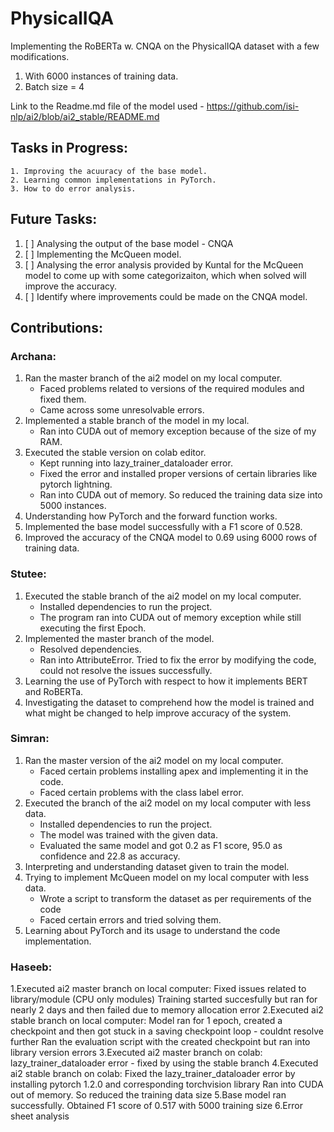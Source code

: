 # PhysicalIQA

Implementing the RoBERTa w. CNQA on the PhysicalIQA dataset with a few modifications.
1. With 6000 instances of training data.
2. Batch size = 4

Link to the Readme.md file of the model used - https://github.com/isi-nlp/ai2/blob/ai2_stable/README.md
    
## Tasks in Progress:
    1. Improving the acuuracy of the base model.
    2. Learning common implementations in PyTorch.
    3. How to do error analysis.
    
## Future Tasks:
1. [ ] Analysing the output of the base model - CNQA
2. [ ] Implementing the McQueen model.
3. [ ] Analysing the error analysis provided by Kuntal for the McQueen model to come up with some categorizaiton, which when solved will          improve the accuracy.
4. [ ] Identify where improvements could be made on the CNQA model.
    
    
 ## Contributions:
 
 ### Archana:
 1. Ran the master branch of the ai2 model on my local computer.
    * Faced problems related to versions of the required modules and fixed them.
    * Came across some unresolvable errors.
 2. Implemented a stable branch of the model in my local.
    * Ran into CUDA out of memory exception because of the size of my RAM.
 3. Executed the stable version on colab editor.
    * Kept running into lazy_trainer_dataloader error.
    * Fixed the error and installed proper versions of certain libraries like pytorch lightning.
    * Ran into CUDA out of memory. So reduced the training data size into 5000 instances.
 4. Understanding how PyTorch and the forward function works.
 5. Implemented the base model successfully with a F1 score of 0.528.
 6. Improved the accuracy of the CNQA model to 0.69 using 6000 rows of training data.

 ### Stutee:
 1. Executed the stable branch of the ai2 model on my local computer.
    * Installed dependencies to run the project.
    * The program ran into CUDA out of memory exception while still executing the first Epoch.
 2. Implemented the master branch of the model.
    * Resolved dependencies.
    * Ran into AttributeError. Tried to fix the error by modifying the code, could not resolve the issues successfully.
 3. Learning the use of PyTorch with respect to how it implements BERT and RoBERTa.
 4. Investigating the dataset to comprehend how the model is trained and what might be changed to help improve accuracy of the system.

### Simran:
1. Ran the master version of the ai2 model on my local computer.
    * Faced certain problems installing apex and implementing it in the code.
    * Faced certain problems with the class label error.
2. Executed the branch of the ai2 model on my local computer with less data.
    * Installed dependencies to run the project.
    * The model was trained with the given data.
    * Evaluated the same model and got 0.2 as F1 score, 95.0 as confidence and 22.8 as accuracy.
3. Interpreting and understanding dataset given to train the model.
4. Trying to implement McQueen model on my local computer with less data.
    * Wrote a script to transform the dataset as per requirements of the code
    * Faced certain errors and tried solving them.
5. Learning about PyTorch and its usage to understand the code implementation.

### Haseeb:
1.Executed ai2 master branch on local computer:
        Fixed issues related to library/module (CPU only modules)
	Training started succesfully but ran for nearly 2 days and then failed due to memory allocation error
2.Executed ai2 stable branch on local computer:
	Model ran for 1 epoch, created a checkpoint and then got stuck in a saving checkpoint loop - couldnt resolve further
	Ran the evaluation script with the created checkpoint but ran into library version errors
3.Executed ai2 master branch on colab:
	lazy_trainer_dataloader error - fixed by using the stable branch
4.Executed ai2 stable branch on colab:
	Fixed the lazy_trainer_dataloader error by installing pytorch 1.2.0 and corresponding torchvision library
	Ran into CUDA out of memory. So reduced the training data size
5.Base model ran successfully. Obtained F1 score of 0.517 with 5000 training size
6.Error sheet analysis

